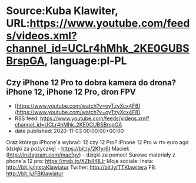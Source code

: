 # Source:Kuba Klawiter, URL:https://www.youtube.com/feeds/videos.xml?channel_id=UCLr4hMhk_2KE0GUBSBrspGA, language:pl-PL

## Czy iPhone 12 Pro to dobra kamera do drona? iPhone 12, iPhone 12 Pro, dron FPV
 - [https://www.youtube.com/watch?v=oyTzyXcx4F8](https://www.youtube.com/watch?v=oyTzyXcx4F8)
 - RSS feed: https://www.youtube.com/feeds/videos.xml?channel_id=UCLr4hMhk_2KE0GUBSBrspGA
 - date published: 2020-11-03 00:00:00+00:00

Oraz którego iPhone'a wybrać: 12 czy 12 Pro?
iPhone 12 Pro w rtv euro agd (dzięki za pożyczkę) - https://bit.ly/2Kfyr6t
Maciek (http://instagram.com/macfpv) - dzięki za pomoc!
Surowe materiały z phone'a 12 pro: https://mab.to/XZb4KlLlr
Moje sociale:
Insta: http://bit.ly/InstaKlawiatur 
Twitter: http://bit.ly/TTKlawitera
FB: http://bit.ly/FBKlawiatur

